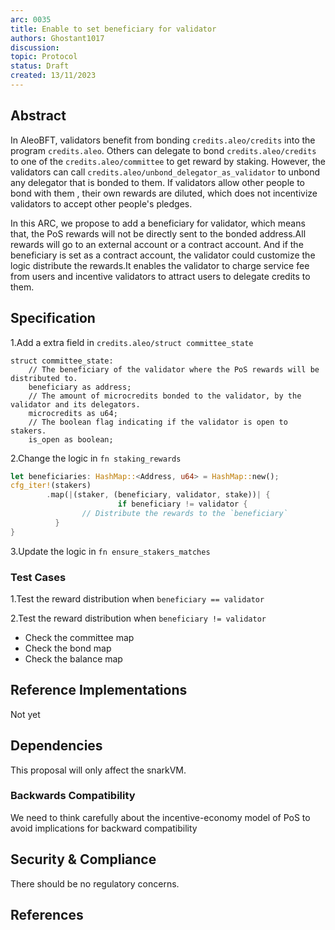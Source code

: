 ```yaml
---
arc: 0035
title: Enable to set beneficiary for validator
authors: Ghostant1017
discussion: 
topic: Protocol
status: Draft
created: 13/11/2023
---
```


## Abstract

In AleoBFT, validators benefit from bonding `credits.aleo/credits` into the program `credits.aleo`. Others can delegate to bond `credits.aleo/credits` to one of the `credits.aleo/committee` to get reward by staking. However, the validators can call `credits.aleo/unbond_delegator_as_validator` to unbond any delegator that is bonded to them. If validators allow other people to bond with them , their own rewards are diluted, which does not incentivize validators to accept other people's pledges.

In this ARC, we propose to add a beneficiary for validator, which means that, the PoS rewards will not be directly sent to the bonded address.All rewards will go to an external account or a contract account. And if the beneficiary is set as a contract account, the validator could customize the logic distribute the rewards.It enables the validator to charge service fee from users and incentive validators to attract users to delegate credits to them.

  


## Specification

<!-- Define key terminology here. -->

1.Add a extra field in `credits.aleo/struct committee_state`

```aleo
struct committee_state:
    // The beneficiary of the validator where the PoS rewards will be distributed to.
    beneficiary as address;
    // The amount of microcredits bonded to the validator, by the validator and its delegators.
    microcredits as u64;
    // The boolean flag indicating if the validator is open to stakers.
    is_open as boolean;
```

2.Change the logic in `fn staking_rewards`

```rust
let beneficiaries: HashMap::<Address, u64> = HashMap::new();
cfg_iter!(stakers)
        .map(|(staker, (beneficiary, validator, stake))| {
						if beneficiary != validator {
              	// Distribute the rewards to the `beneficiary`
          }
}
```

3.Update the logic in `fn ensure_stakers_matches`

### Test Cases

1.Test the reward distribution when `beneficiary == validator`

2.Test the reward distribution when `beneficiary != validator`

- Check the committee map
- Check the bond map
- Check the balance map




## Reference Implementations

Not yet

## Dependencies

This proposal will only affect the snarkVM.



### Backwards Compatibility

We need to think carefully about the incentive-economy model of PoS to avoid implications for backward compatibility




## Security & Compliance

There should be no regulatory concerns.




## References


